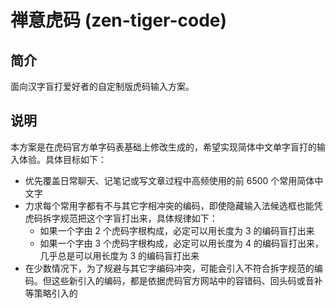# 禅意虎码 (zen-tiger-code)
## 简介

面向汉字盲打爱好者的自定制版虎码输入方案。

## 说明

本方案是在虎码官方单字码表基础上修改生成的，希望实现简体中文单字盲打的输入体验。具体目标如下：

* 优先覆盖日常聊天、记笔记或写文章过程中高频使用的前 6500 个常用简体中文字
* 力求每个常用字都有不与其它字相冲突的编码，即使隐藏输入法候选框也能凭虎码拆字规范把这个字盲打出来，具体规律如下：
  * 如果一个字由 2 个虎码字根构成，必定可以用长度为 3 的编码盲打出来
  * 如果一个字由 3 个虎码字根构成，必定可以用长度为 4 的编码盲打出来，几乎总是可以用长度为 3 的编码盲打出来
* 在少数情况下，为了规避与其它字编码冲突，可能会引入不符合拆字规范的编码。但这些新引入的编码，都是依据虎码官方网站中的容错码、回头码或音补等策略引入的
